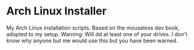 # Arch Linux Installer
My Arch Linux installation scripts. Based on the mouseless dev book, adopted to my setup. Warning: Will dd at least one of your drives. I don't know why anyone but me would use this but you have been warned.
